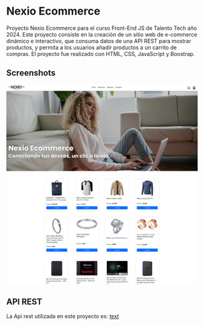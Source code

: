 
# Nexio Ecommerce

Proyecto Nexio Ecommerce para el curso Front-End JS de Talento Tech año 2024.
Este proyecto consiste en la creación de un sitio web de e-commerce dinámico e interactivo, que consuma datos de una API REST para mostrar
productos, y permita a los usuarios añadir productos a un carrito de compras.
El proyecto fue realizado  con HTML, CSS, JavaScript y Boostrap.


## Screenshots

![App Screenshot](./assets/screen1.png)
![App Screenshot](./assets/screen2.png)


## API REST

La Api rest utilizada en este proyecto es: [text](https://fakestoreapi.com/)
